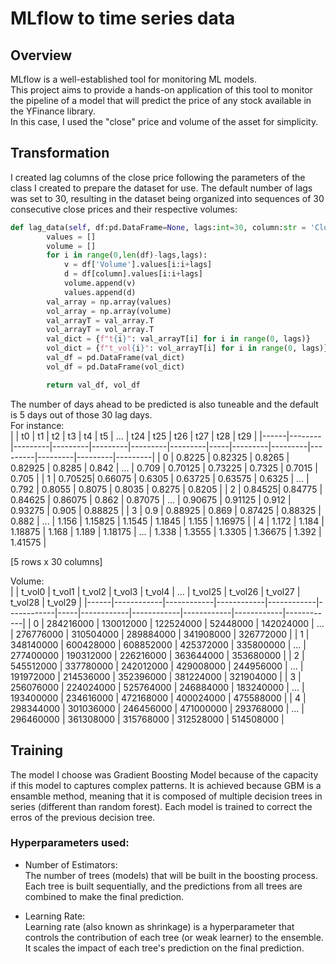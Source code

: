 # MLflow to time series data  
  
## Overview  
MLflow is a well-established tool for monitoring ML models.  
This project aims to provide a hands-on application of this tool to monitor the pipeline of a model that will predict the price of any stock available in the YFinance library.  
In this case, I used the "close" price and volume of the asset for simplicity.   
  
## Transformation  
I created lag columns of the close price following the parameters of the class I created to prepare the dataset for use. The default number of lags was set to 30, resulting in the dataset being organized into sequences of 30 consecutive close prices and their respective volumes:
  
```python   
def lag_data(self, df:pd.DataFrame=None, lags:int=30, column:str = 'Close'):
        values = []
        volume = []
        for i in range(0,len(df)-lags,lags):
            v = df['Volume'].values[i:i+lags]
            d = df[column].values[i:i+lags]
            volume.append(v)
            values.append(d)
        val_array = np.array(values)
        vol_array = np.array(volume)
        val_arrayT = val_array.T
        vol_arrayT = vol_array.T
        val_dict = {f"t{i}": val_arrayT[i] for i in range(0, lags)}
        vol_dict = {f"t_vol{i}": vol_arrayT[i] for i in range(0, lags)}
        val_df = pd.DataFrame(val_dict)
        vol_df = pd.DataFrame(vol_dict)

        return val_df, vol_df
```
  
The number of days ahead to be predicted is also tuneable and the default is 5 days out of those 30 lag days.  
For instance:  
|      |   t0   |   t1    |   t2    |   t3    |   t4    |   t5    | ... |   t24   |   t25   |   t26   |   t27   |   t28   |   t29   |
|------|--------|---------|---------|---------|---------|---------|-----|---------|---------|---------|---------|---------|---------|
|  0   | 0.8225 | 0.82325 | 0.8265  | 0.82925 | 0.8285  | 0.842   | ... | 0.709   | 0.70125 | 0.73225 | 0.7325  | 0.7015  | 0.705   |
|  1   | 0.70525| 0.66075 | 0.6305  | 0.63725 | 0.63575 | 0.6325  | ... | 0.792   | 0.8055  | 0.8075  | 0.8035  | 0.8275  | 0.8205  |
|  2   | 0.84525| 0.84775 | 0.84625 | 0.86075 | 0.862   | 0.87075 | ... | 0.90675 | 0.91125 | 0.912   | 0.93275 | 0.905   | 0.88825 |
|  3   | 0.9    | 0.88925 | 0.869   | 0.87425 | 0.88325 | 0.882   | ... | 1.156   | 1.15825 | 1.1545  | 1.1845  | 1.155   | 1.16975 |
|  4   | 1.172  | 1.184   | 1.18875 | 1.168   | 1.189   | 1.18175 | ... | 1.338   | 1.3555  | 1.3305  | 1.36675 | 1.392   | 1.41575 |  
  
[5 rows x 30 columns]  
   
Volume:  
|      |   t_vol0   |   t_vol1   |   t_vol2   |   t_vol3   |   t_vol4   | ... |   t_vol25  |   t_vol26  |   t_vol27  |   t_vol28  |   t_vol29  |
|------|------------|------------|------------|------------|------------|-----|------------|------------|------------|------------|------------|
|  0   | 284216000  | 130012000  | 122524000  | 52448000   | 142024000  | ... | 276776000  | 310504000  | 289884000  | 341908000  | 326772000  |
|  1   | 348140000  | 600428000  | 608852000  | 425372000  | 335800000  | ... | 277400000  | 190312000  | 226216000  | 363644000  | 353680000  |
|  2   | 545512000  | 337780000  | 242012000  | 429008000  | 244956000  | ... | 191972000  | 214536000  | 352396000  | 381224000  | 321904000  |
|  3   | 256076000  | 224024000  | 525764000  | 246884000  | 183240000  | ... | 193400000  | 234616000  | 472168000  | 400024000  | 475588000  |
|  4   | 298344000  | 301036000  | 246456000  | 471000000  | 293768000  | ... | 296460000  | 361308000  | 315768000  | 312528000  | 514508000  |
  
##  Training  
The model I choose was Gradient Boosting Model because of the capacity if this model to captures complex patterns. It is achieved because GBM is a ensamble method, meaning that it is composed of multiple decision trees in series (different than random forest). Each model is trained to correct the erros of the previous decision tree.  
  
### Hyperparameters used:
- Number of Estimators:  
The number of trees (models) that will be built in the boosting process. Each tree is built sequentially, and the predictions from all trees are combined to make the final prediction.
  
- Learning Rate:  
Learning rate (also known as shrinkage) is a hyperparameter that controls the contribution of each tree (or weak learner) to the ensemble. It scales the impact of each tree's prediction on the final prediction.  
  




